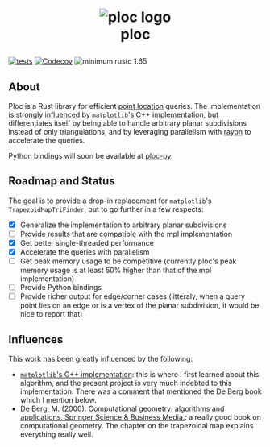 <h1>
<p align="center">
  <img
    src="https://raw.githubusercontent.com/bluthej/ploc/docs/improve-readme/assets/logo.svg"
    alt="ploc logo">
  <br>ploc
</p>
</h1>

[![tests](https://github.com/bluthej/ploc/workflows/test/badge.svg)](https://github.com/bluthej/ploc/actions)
[![Codecov](https://codecov.io/github/bluthej/ploc/coverage.svg?branch=main)](https://codecov.io/gh/bluthej/ploc)
![minimum rustc 1.65](https://img.shields.io/badge/rustc-1.65+-red.svg)

## About

Ploc is a Rust library for efficient [point location](https://en.wikipedia.org/wiki/Point_location) queries.
The implementation is strongly influenced by [`matplotlib`'s C++ implementation], but differentiates itself by being able to handle arbitrary planar subdivisions instead of only triangulations, and by leveraging parallelism with [rayon](https://github.com/rayon-rs/rayon) to accelerate the queries.

Python bindings will soon be available at [ploc-py](https://github.com/bluthej/ploc-py).

## Roadmap and Status

The goal is to provide a drop-in replacement for `matplotlib`'s `TrapezoidMapTriFinder`, but to go further in a few respects:
- [x] Generalize the implementation to arbitrary planar subdivisions
- [ ] Provide results that are compatible with the mpl implementation
- [x] Get better single-threaded performance
- [x] Accelerate the queries with parallelism
- [ ] Get peak memory usage to be competitive (currently ploc's peak memory usage is at least 50% higher than that of the mpl implementation)
- [ ] Provide Python bindings
- [ ] Provide richer output for edge/corner cases (litteraly, when a query point lies on an edge or is a vertex of the planar subdivision, it would be nice to report that)

## Influences

This work has been greatly influenced by the following:
- [`matplotlib`'s C++ implementation]: this is where I first learned about this algorithm, and the present project is very much indebted to this implementation. There was a comment that mentioned the De Berg book which I mention below.
- [De Berg, M. (2000). Computational geometry: algorithms and applications. Springer Science & Business Media.]: a really good book on computational geometry. The chapter on the trapezoidal map explains everything really well.

[`matplotlib`'s C++ implementation]: https://github.com/matplotlib/matplotlib/blob/c11175d142403ff9af6e55ccb1feabccb990a7f6/src/tri/_tri.cpp
[De Berg, M. (2000). Computational geometry: algorithms and applications. Springer Science & Business Media.]: https://doi.org/10.1007/978-3-540-77974-2
